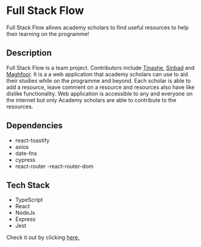 # Full Stack Flow

Full Stack Flow allows academy scholars to find useful resources to help their learning on the programme!

## Description

Full Stack Flow is a team project. Contributors include [Tinashe](https://github.com/tinashe-gutu), [Sinbad](https://github.com/syndercres) and [Maghfoor](https://github.com/maghfoor-a). It is a a web application that academy scholars can use to aid their studies while on the programme and beyond. Each scholar is able to add a resource, leave comment on a resource and resources also have like dislike functionality. Web application is accessible to any and everyone on the internet but only Academy scholars are able to contribute to the resources.

## Dependencies

- react-toastify
- axios
- date-fns
- cypress
- react-router
  -react-router-dom

## Tech Stack

- TypeScript
- React
- NodeJs
- Express
- Jest

Check it out by clicking [here.](https://full-stack-flow.netlify.app/)
